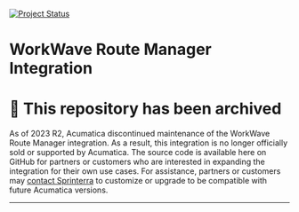 [![Project Status](http://opensource.box.com/badges/inactive.svg)](http://opensource.box.com/badges)

WorkWave Route Manager Integration
==================================

# 🚫 This repository has been archived 
As of 2023 R2, Acumatica discontinued maintenance of the WorkWave Route Manager integration. As a result, this integration is no longer officially sold or supported by Acumatica. The source code is available here on GitHub for partners or customers who are interested in expanding the integration for their own use cases. For assistance, partners or customers may [contact Sprinterra](https://www.sprinterra.com/contact-us/) to customize or upgrade to be compatible with future Acumatica versions.

- - - -
